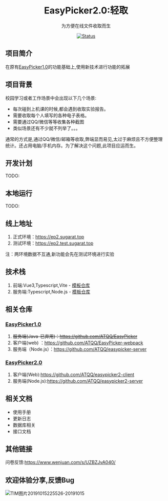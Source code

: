 # <h1 align="center">EasyPicker2.0:轻取</h1>

<p align="center">为方便在线文件收取而生</p>
<p align="center">
 	<a href="https://ep.sugarat.top">
		<img src="https://img.shields.io/badge/status-updating-success.svg"
			 alt="Status">
	</a>
</p>


## 项目简介

在原有[EasyPicker1.0](https://ep.sugarat.top)的功能基础上,使用新技术进行功能的拓展

## 项目背景
校园学习或者工作场景中会出现以下几个场景:
* 每次碰到上机课的时候,都会遇到收取实验报告。
* 需要收取每个人填写的各种电子表格。
* 需要通过QQ/微信等等收集各种截图
* 类似场景还有不少就不列举了。。。

通常的方式是,通过QQ/微信/邮箱等收取,弊端显而易见,太过于麻烦且不方便整理统计。还占用电脑/手机内存。为了解决这个问题,此项目应运而生。

## 开发计划
TODO:
## 本地运行
TODO:

## 线上地址
1. 正式环境：https://ep2.sugarat.top
2. 测试环境：https://ep2.test.sugarat.top

注：两环境数据不互通,新功能会先在测试环境进行实验

## 技术栈
1. 前端:Vue3,Typescript,Vite - [模板仓库](https://github.com/ATQQ/vite-vue3-template)
2. 服务端:Typescript,Node.js - [模板仓库](https://github.com/ATQQ/node-server)

## 相关仓库
### [EasyPicker1.0](https://ep.sugarat.top/)
1. ~~服务端(Java-已弃用)：https://github.com/ATQQ/EasyPicker~~
2. 客户端(web) ：https://github.com/ATQQ/EasyPicker-webpack
3. 服务端（Node.js）：https://github.com/ATQQ/easypicker-server

### [EasyPicker2.0](https://ep2.sugarat.top)
1. 客户端(Web):https://github.com/ATQQ/easypicker2-client
2. 服务端(Node.js):https://github.com/ATQQ/easypicker2-server

## 相关文档
* 使用手册
* 更新日志
* 数据库相关
* 接口文档
## 其他链接
问卷反馈:https://www.wenjuan.com/s/UZBZJvA040/
<!-- ## 扫码反馈

![图片](http://img.cdn.sugarat.top/mdImg/MTU5Njg5NTE3MTk1Nw==596895171957) -->
## 欢迎体验分享,反馈Bug

![TIM图片20191015225526-20191015](https://img.cdn.sugarat.top/TIM图片20191015225526-20191015.gif)